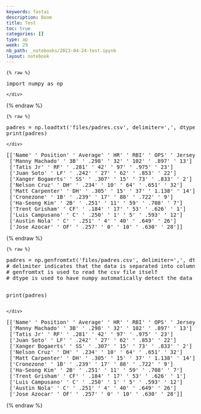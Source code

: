 ```yaml
---
keywords: fastai
description: Boom
title: Test
toc: true
categories: []
type: ap
week: 29
nb_path: _notebooks/2023-04-24-test.ipynb
layout: notebook
---
```


<!--
#################################################
### THIS FILE WAS AUTOGENERATED! DO NOT EDIT! ###
#################################################
# file to edit: _notebooks/2023-04-24-test.ipynb
-->

<div class="container" id="notebook-container">
        
    {% raw %}
    
<div class="cell border-box-sizing code_cell rendered">
<div class="input">

<div class="inner_cell">
    <div class="input_area">
<div class=" highlight hl-ipython3"><pre><span></span><span class="kn">import</span> <span class="nn">numpy</span> <span class="k">as</span> <span class="nn">np</span>
</pre></div>

    </div>
</div>
</div>

</div>
    {% endraw %}

    {% raw %}
    
<div class="cell border-box-sizing code_cell rendered">
<div class="input">

<div class="inner_cell">
    <div class="input_area">
<div class=" highlight hl-ipython3"><pre><span></span><span class="n">padres</span> <span class="o">=</span> <span class="n">np</span><span class="o">.</span><span class="n">loadtxt</span><span class="p">(</span><span class="s1">&#39;files/padres.csv&#39;</span><span class="p">,</span> <span class="n">delimiter</span><span class="o">=</span><span class="s1">&#39;,&#39;</span><span class="p">,</span> <span class="n">dtype</span><span class="o">=</span><span class="nb">str</span><span class="p">,</span> <span class="n">encoding</span><span class="o">=</span><span class="s1">&#39;utf-8&#39;</span><span class="p">)</span>
<span class="nb">print</span><span class="p">(</span><span class="n">padres</span><span class="p">)</span>
</pre></div>

    </div>
</div>
</div>

<div class="output_wrapper">
<div class="output">

<div class="output_area">

<div class="output_subarea output_stream output_stdout output_text">
<pre>[[&#39;Name&#39; &#39; Position&#39; &#39; Average&#39; &#39; HR&#39; &#39; RBI&#39; &#39; OPS&#39; &#39; JerseyNumber&#39;]
 [&#39;Manny Machado&#39; &#39; 3B&#39; &#39; .298&#39; &#39; 32&#39; &#39; 102&#39; &#39; .897&#39; &#39; 13&#39;]
 [&#39;Tatis Jr&#39; &#39; RF&#39; &#39; .281&#39; &#39; 42&#39; &#39; 97&#39; &#39; .975&#39; &#39; 23&#39;]
 [&#39;Juan Soto&#39; &#39; LF&#39; &#39; .242&#39; &#39; 27&#39; &#39; 62&#39; &#39; .853&#39; &#39; 22&#39;]
 [&#39;Xanger Bogaerts&#39; &#39; SS&#39; &#39; .307&#39; &#39; 15&#39; &#39; 73&#39; &#39; .833&#39; &#39; 2&#39;]
 [&#39;Nelson Cruz&#39; &#39; DH&#39; &#39; .234&#39; &#39; 10&#39; &#39; 64&#39; &#39; .651&#39; &#39; 32&#39;]
 [&#39;Matt Carpenter&#39; &#39; DH&#39; &#39; .305&#39; &#39; 15&#39; &#39; 37&#39; &#39; 1.138&#39; &#39; 14&#39;]
 [&#39;Cronezone&#39; &#39; 1B&#39; &#39; .239&#39; &#39; 17&#39; &#39; 88&#39; &#39; .722&#39; &#39; 9&#39;]
 [&#39;Ha-Seong Kim&#39; &#39; 2B&#39; &#39; .251&#39; &#39; 11&#39; &#39; 59&#39; &#39; .708&#39; &#39; 7&#39;]
 [&#39;Trent Grisham&#39; &#39; CF&#39; &#39; .184&#39; &#39; 17&#39; &#39; 53&#39; &#39; .626&#39; &#39; 1&#39;]
 [&#39;Luis Campusano&#39; &#39; C&#39; &#39; .250&#39; &#39; 1&#39; &#39; 5&#39; &#39; .593&#39; &#39; 12&#39;]
 [&#39;Austin Nola&#39; &#39; C&#39; &#39; .251&#39; &#39; 4&#39; &#39; 40&#39; &#39; .649&#39; &#39; 26&#39;]
 [&#39;Jose Azocar&#39; &#39; OF&#39; &#39; .257&#39; &#39; 0&#39; &#39; 10&#39; &#39; .630&#39; &#39; 28&#39;]]
</pre>
</div>
</div>

</div>
</div>

</div>
    {% endraw %}

    {% raw %}
    
<div class="cell border-box-sizing code_cell rendered">
<div class="input">

<div class="inner_cell">
    <div class="input_area">
<div class=" highlight hl-ipython3"><pre><span></span><span class="n">padres</span> <span class="o">=</span> <span class="n">np</span><span class="o">.</span><span class="n">genfromtxt</span><span class="p">(</span><span class="s1">&#39;files/padres.csv&#39;</span><span class="p">,</span> <span class="n">delimiter</span><span class="o">=</span><span class="s1">&#39;,&#39;</span><span class="p">,</span> <span class="n">dtype</span><span class="o">=</span><span class="nb">str</span><span class="p">,</span> <span class="n">encoding</span><span class="o">=</span><span class="s1">&#39;utf-8&#39;</span><span class="p">)</span>
<span class="c1"># delimiter indicates that the data is separated into columns which is distinguished by commas</span>
<span class="c1"># genfromtxt is used to read the csv file itself</span>
<span class="c1"># dtype is used to have numpy automatically detect the data type in the csv file</span>

<span class="nb">print</span><span class="p">(</span><span class="n">padres</span><span class="p">)</span>
</pre></div>

    </div>
</div>
</div>

<div class="output_wrapper">
<div class="output">

<div class="output_area">

<div class="output_subarea output_stream output_stdout output_text">
<pre>[[&#39;Name&#39; &#39; Position&#39; &#39; Average&#39; &#39; HR&#39; &#39; RBI&#39; &#39; OPS&#39; &#39; JerseyNumber&#39;]
 [&#39;Manny Machado&#39; &#39; 3B&#39; &#39; .298&#39; &#39; 32&#39; &#39; 102&#39; &#39; .897&#39; &#39; 13&#39;]
 [&#39;Tatis Jr&#39; &#39; RF&#39; &#39; .281&#39; &#39; 42&#39; &#39; 97&#39; &#39; .975&#39; &#39; 23&#39;]
 [&#39;Juan Soto&#39; &#39; LF&#39; &#39; .242&#39; &#39; 27&#39; &#39; 62&#39; &#39; .853&#39; &#39; 22&#39;]
 [&#39;Xanger Bogaerts&#39; &#39; SS&#39; &#39; .307&#39; &#39; 15&#39; &#39; 73&#39; &#39; .833&#39; &#39; 2&#39;]
 [&#39;Nelson Cruz&#39; &#39; DH&#39; &#39; .234&#39; &#39; 10&#39; &#39; 64&#39; &#39; .651&#39; &#39; 32&#39;]
 [&#39;Matt Carpenter&#39; &#39; DH&#39; &#39; .305&#39; &#39; 15&#39; &#39; 37&#39; &#39; 1.138&#39; &#39; 14&#39;]
 [&#39;Cronezone&#39; &#39; 1B&#39; &#39; .239&#39; &#39; 17&#39; &#39; 88&#39; &#39; .722&#39; &#39; 9&#39;]
 [&#39;Ha-Seong Kim&#39; &#39; 2B&#39; &#39; .251&#39; &#39; 11&#39; &#39; 59&#39; &#39; .708&#39; &#39; 7&#39;]
 [&#39;Trent Grisham&#39; &#39; CF&#39; &#39; .184&#39; &#39; 17&#39; &#39; 53&#39; &#39; .626&#39; &#39; 1&#39;]
 [&#39;Luis Campusano&#39; &#39; C&#39; &#39; .250&#39; &#39; 1&#39; &#39; 5&#39; &#39; .593&#39; &#39; 12&#39;]
 [&#39;Austin Nola&#39; &#39; C&#39; &#39; .251&#39; &#39; 4&#39; &#39; 40&#39; &#39; .649&#39; &#39; 26&#39;]
 [&#39;Jose Azocar&#39; &#39; OF&#39; &#39; .257&#39; &#39; 0&#39; &#39; 10&#39; &#39; .630&#39; &#39; 28&#39;]]
</pre>
</div>
</div>

</div>
</div>

</div>
    {% endraw %}

</div>
 

